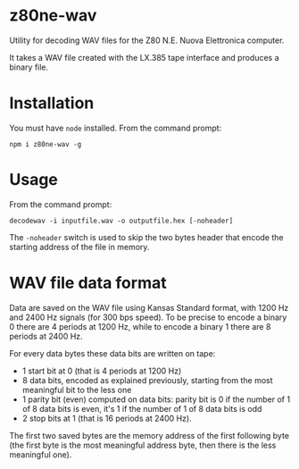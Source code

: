 # z80ne-wav

Utility for decoding WAV files for the Z80 N.E. Nuova Elettronica computer. 

It takes a WAV file created with the LX.385 tape interface and produces a binary file. 

# Installation

You must have `node` installed. From the command prompt:

```
npm i z80ne-wav -g
```

# Usage

From the command prompt:

```
decodewav -i inputfile.wav -o outputfile.hex [-noheader]
```

The `-noheader` switch is used to skip the two bytes header that encode the starting address of the file in memory.

# WAV file data format

Data are saved on the WAV file using Kansas Standard format, with 1200 Hz and 2400 Hz signals (for 300 bps speed). To be precise to encode a binary 0 there are 4 periods at 1200 Hz, while to encode a binary 1 there are 8 periods at 2400 Hz.

For every data bytes these data bits are written on tape:

- 1 start bit at 0 (that is 4 periods at 1200 Hz)
- 8 data bits, encoded as explained previously, starting from the most meaningful bit to the less one
- 1 parity bit (even) computed on data bits: parity bit is 0 if the number of 1 of 8 data bits is even, it's 1 if the number of 1 of 8 data bits is odd
- 2 stop bits at 1 (that is 16 periods at 2400 Hz).

The first two saved bytes are the memory address of the first following byte (the first byte is the most meaningful address byte, then there is the less meaningful one).
